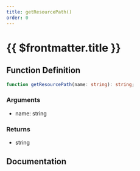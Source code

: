 ```yaml
---
title: getResourcePath()
order: 0
---
```


# {{ $frontmatter.title }}

## Function Definition

```ts
function getResourcePath(name: string): string;
```

### Arguments

* name: string

### Returns

* string

## Documentation

<!--@include: ./parts/getResourcePath.md-->
